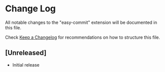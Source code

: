 # Change Log

All notable changes to the "easy-commit" extension will be documented in this file.

Check [Keep a Changelog](http://keepachangelog.com/) for recommendations on how to structure this file.

## [Unreleased]

- Initial release